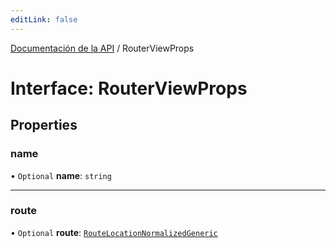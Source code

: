```yaml
---
editLink: false
---
```


[Documentación de la API](../index.md) / RouterViewProps

# Interface: RouterViewProps

## Properties

### name

• `Optional` **name**: `string`

---

### route

• `Optional` **route**: [`RouteLocationNormalizedGeneric`](RouteLocationNormalizedGeneric.md)
